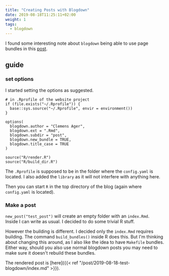 ```yaml
---
title: "Creating Posts with Blogdown"
date: 2019-08-18T11:25:11+02:00
weight: 1
tags:
  - blogdown
---
```


I found some interesting note about `blogdown` being able to use page bundles in this [post](https://alison.rbind.io/post/2019-02-21-hugo-page-bundles/). 

<!--more-->

## guide

### set options

I started setting the options as suggested.

```
# in .Rprofile of the website project
if (file.exists("~/.Rprofile")) {
  base::sys.source("~/.Rprofile", envir = environment())
}

options(
  blogdown.author = "Clemens Ager",
  blogdown.ext = ".Rmd",
  blogdown.subdir = "post",
  blogdown.new_bundle = TRUE,
  blogdown.title_case = TRUE
)

source("R/render.R")
source("R/build_dir.R")
```

The `.Rprofile` is supposed to be in the folder where the `config.yaml` is located.
I also added the `library` as it will not interfere with anything here.

Then you can start `R` in the top directory of the blog (again where `config.yaml` is located).

### Make a post

`new_post("test_post")`  will create an empty folder with an `index.Rmd`.  
Inside I can write as usual.  I decided to do some trivial R stuff.

However the building is different.  I decided only the `index.Rmd` requires building.
The command `build_bundles()` inside R does this.  But I'm thinking about changing this around, as I also like the idea to have `Makefile` bundles.  Either way, should you also use normal blogdown posts you may need to make sure it doesn't rebuild these bundles.

The rendered post is [here]({{< ref "/post/2019-08-18-test-blogdown/index.md" >}}).
